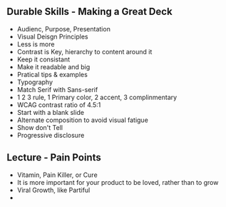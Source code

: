 ## Durable Skills - Making a Great Deck
- Audienc, Purpose, Presentation
- Visual Deisgn Principles
- Less is more
- Contrast is Key, hierarchy to content around it
- Keep it consistant
- Make it readable and big
- Pratical tips & examples
- Typography
- Match Serif with Sans-serif
- 1 2 3 rule, 1 Primary color, 2 accent, 3 complinmentary
- WCAG contrast ratio of 4.5:1
- Start with a blank slide
- Alternate composition to avoid visual fatigue
- Show don't Tell
- Progressive disclosure

## Lecture - Pain Points
- Vitamin, Pain Killer, or Cure
- It is more important for your product to be loved, rather than to grow
- Viral Growth, like Partiful
- 